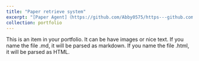 ```yaml
---
title: "Paper retrieve system"
excerpt: "[Paper Agent]（https://github.com/Abby0575/https---github.com-Abby0575-paper_agent）<br/><img src='/images/500x300.png'>"
collection: portfolio
---
```


This is an item in your portfolio. It can be have images or nice text. If you name the file .md, it will be parsed as markdown. If you name the file .html, it will be parsed as HTML. 

